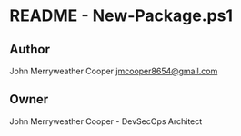 # README - New-Package.ps1

## Author
John Merryweather Cooper <jmcooper8654@gmail.com>

## Owner
John Merryweather Cooper - DevSecOps Architect